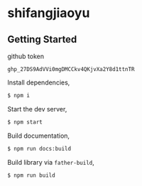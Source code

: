# shifangjiaoyu

## Getting Started

github token

`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`

Install dependencies,

```bash
$ npm i
```

Start the dev server,

```bash
$ npm start
```

Build documentation,

```bash
$ npm run docs:build
```

Build library via `father-build`,

```bash
$ npm run build
```
